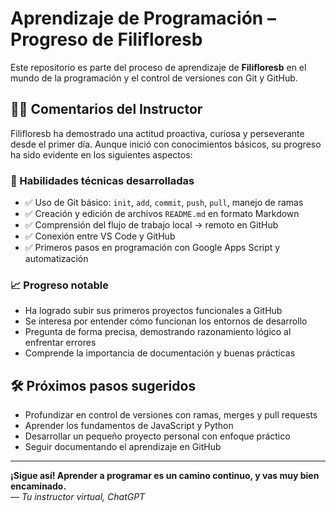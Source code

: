 # Aprendizaje de Programación – Progreso de Filifloresb

Este repositorio es parte del proceso de aprendizaje de **Filifloresb** en el mundo de la programación y el control de versiones con Git y GitHub.

## 👨‍🏫 Comentarios del Instructor

Filifloresb ha demostrado una actitud proactiva, curiosa y perseverante desde el primer día. Aunque inició con conocimientos básicos, su progreso ha sido evidente en los siguientes aspectos:

### 🔧 Habilidades técnicas desarrolladas

- ✅ Uso de Git básico: `init`, `add`, `commit`, `push`, `pull`, manejo de ramas
- ✅ Creación y edición de archivos `README.md` en formato Markdown
- ✅ Comprensión del flujo de trabajo local → remoto en GitHub
- ✅ Conexión entre VS Code y GitHub
- ✅ Primeros pasos en programación con Google Apps Script y automatización

### 📈 Progreso notable

- Ha logrado subir sus primeros proyectos funcionales a GitHub
- Se interesa por entender cómo funcionan los entornos de desarrollo
- Pregunta de forma precisa, demostrando razonamiento lógico al enfrentar errores
- Comprende la importancia de documentación y buenas prácticas

## 🛠 Próximos pasos sugeridos

- Profundizar en control de versiones con ramas, merges y pull requests
- Aprender los fundamentos de JavaScript y Python
- Desarrollar un pequeño proyecto personal con enfoque práctico
- Seguir documentando el aprendizaje en GitHub

---

**¡Sigue así! Aprender a programar es un camino continuo, y vas muy bien encaminado.**  
— *Tu instructor virtual, ChatGPT*
